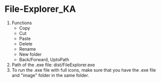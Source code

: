 # File-Explorer_KA
1. Functions
      - Copy
      - Cut
      - Paste
      - Delete
      - Rename
      - New folder
      - Back/Forward, UptoPath
2. Path of the .exe file: dist/FileExplorer.exe
3. To run the .exe file with full icons, make sure that you have the .exe file and "image" folder in the same folder.
